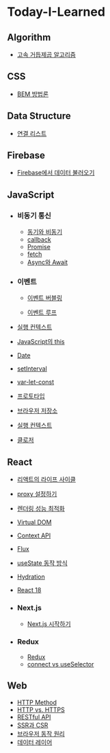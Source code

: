 # Today-I-Learned

## Algorithm

- [고속 거듭제곱 알고리즘](https://github.com/ttaerrim/Today-I-Learned/blob/main/Algorithm/%EA%B3%A0%EC%86%8D%20%EA%B1%B0%EB%93%AD%EC%A0%9C%EA%B3%B1%20%EC%95%8C%EA%B3%A0%EB%A6%AC%EC%A6%98.md)

## CSS
- [BEM 방법론](https://github.com/ttaerrim/Today-I-Learned/blob/main/CSS/BEM-methodology.md)

## Data Structure

- [연결 리스트](https://github.com/ttaerrim/Today-I-Learned/blob/main/Data-Structure/Linked-List.md)

## Firebase

- [Firebase에서 데이터 불러오기](https://github.com/ttaerrim/Today-I-Learned/blob/main/Firebase/Firebase%EC%97%90%EC%84%9C%20%EB%8D%B0%EC%9D%B4%ED%84%B0%20%EB%B6%88%EB%9F%AC%EC%98%A4%EA%B8%B0.md)

## JavaScript

- ### 비동기 통신

  - [동기와 비동기](https://github.com/ttaerrim/Today-I-Learned/blob/main/JavaScript/%EB%8F%99%EA%B8%B0%EC%99%80%20%EB%B9%84%EB%8F%99%EA%B8%B0.md)
  - [callback](https://github.com/ttaerrim/Today-I-Learned/blob/main/JavaScript/callback.md)
  - [Promise](https://github.com/ttaerrim/Today-I-Learned/blob/main/JavaScript/Promise.md)
  - [fetch](https://github.com/ttaerrim/Today-I-Learned/blob/main/JavaScript/fetch.md)
  - [Async와 Await](https://github.com/ttaerrim/Today-I-Learned/blob/main/JavaScript/Async%EC%99%80%20Await.md)

- ### 이벤트

  - [이벤트 버블링](https://github.com/ttaerrim/Today-I-Learned/blob/main/JavaScript/Event/event-bubbling.md)

  - [이벤트 루프](https://github.com/ttaerrim/Today-I-Learned/blob/main/JavaScript/Event/event-loop.md)

- [실행 컨텍스트](https://github.com/ttaerrim/Today-I-Learned/blob/main/JavaScript/%EC%8B%A4%ED%96%89%20%EC%BB%A8%ED%85%8D%EC%8A%A4%ED%8A%B8.md)
- [JavaScript의 this](https://github.com/ttaerrim/Today-I-Learned/blob/main/JavaScript/this.md)

- [Date](https://github.com/ttaerrim/Today-I-Learned/blob/main/JavaScript/Date.md)
- [setInterval](https://github.com/ttaerrim/Today-I-Learned/blob/main/JavaScript/setInterval.md)
- [var-let-const](https://github.com/ttaerrim/Today-I-Learned/blob/main/JavaScript/var-let-const.md)
- [프로토타입](https://github.com/ttaerrim/Today-I-Learned/blob/main/JavaScript/prototype.md)
- [브라우저 저장소](https://github.com/ttaerrim/Today-I-Learned/blob/main/JavaScript/browser-storage.md)
- [실행 컨텍스트](https://github.com/ttaerrim/Today-I-Learned/blob/main/JavaScript/execution-context.md)
- [클로저](https://github.com/ttaerrim/Today-I-Learned/blob/main/JavaScript/closure.md)

## React

- [리액트의 라이프 사이클](https://github.com/ttaerrim/Today-I-Learned/blob/main/React/lifecycle.md)

- [proxy 설정하기](https://github.com/ttaerrim/Today-I-Learned/blob/main/React/proxy%20%EC%84%A4%EC%A0%95%ED%95%98%EA%B8%B0.md)
- [렌더링 성능 최적화](https://github.com/ttaerrim/Today-I-Learned/blob/main/React/rendering-performance-optimization.md)
- [Virtual DOM](https://github.com/ttaerrim/Today-I-Learned/blob/main/React/virtualDOM.md)
- [Context API](https://github.com/ttaerrim/Today-I-Learned/blob/main/React/Context-api.md)
- [Flux](https://github.com/ttaerrim/Today-I-Learned/blob/main/React/flux-pattern.md)
- [useState 동작 방식](https://github.com/ttaerrim/Today-I-Learned/blob/main/React/usestate.md)
- [Hydration](https://github.com/ttaerrim/Today-I-Learned/blob/main/React/hydration.md)
- [React 18](https://github.com/ttaerrim/Today-I-Learned/blob/main/React/react-v18.md)

- ### Next.js
  - [Next.js 시작하기](https://github.com/ttaerrim/Today-I-Learned/blob/main/React/Next.js/Next.js%20%EC%8B%9C%EC%9E%91%ED%95%98%EA%B8%B0.md)
- ### Redux

  - [Redux](https://github.com/ttaerrim/Today-I-Learned/blob/main/React/Redux/Redux.md)
  - [connect vs useSelector](https://github.com/ttaerrim/Today-I-Learned/blob/main/React/Redux/connect-and-useSelector.md)

## Web

- [HTTP Method](https://github.com/ttaerrim/Today-I-Learned/blob/main/Web/HTTP%20Method.md)
- [HTTP vs. HTTPS](https://github.com/ttaerrim/Today-I-Learned/blob/main/Web/HTTP-HTTPS.md)
- [RESTful API](https://github.com/ttaerrim/Today-I-Learned/blob/main/Web/RESTful%20API.md)
- [SSR과 CSR](https://github.com/ttaerrim/Today-I-Learned/blob/main/Web/ssr-csr-spa.md)
- [브라우저 동작 원리](https://github.com/ttaerrim/Today-I-Learned/blob/main/Web/browser.md)
- [데이터 레이어](https://github.com/ttaerrim/Today-I-Learned/blob/main/Web/dataLayer.md)
